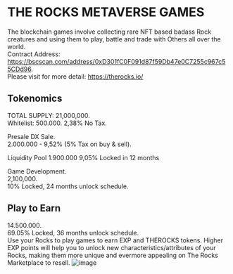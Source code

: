 # THE ROCKS METAVERSE GAMES
The blockchain games involve collecting rare NFT based badass Rock creatures and using them to play, battle and trade with Others all over the world.   
Contract Address: https://bscscan.com/address/0xD301fC0F091d87f59Db47e0C7255c967c55CDd96.  
Please visit for more detail: https://therocks.io/
## Tokenomics
TOTAL SUPPLY: 21,000,000.  
Whitelist: 500.000. 2,38% No Tax.  

Presale DX Sale.  
2.000.000 - 9,52% (5% Tax on buy & sell).  

Liquidity Pool
1.900.000
9,05% Locked in 12 months

Game Development.  
2,100,000.  
10% Locked, 24 months unlock schedule.  

## Play to Earn
14.500.000.  
69.05% Locked, 36 months unlock schedule.  
Use your Rocks to play games to earn EXP and THEROCKS tokens. Higher EXP points will help you to unlock new characteristics/attributes of your Rocks, making them more unique and evermore appealing on The Rocks Marketplace to resell.
![image](https://user-images.githubusercontent.com/91370489/134769431-3cf954d3-2c21-49d4-96f5-502a45b2e578.png)
